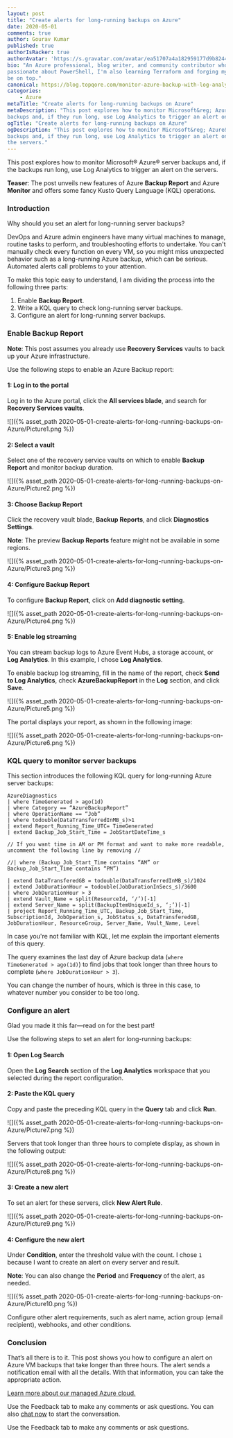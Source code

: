 ```yaml
---
layout: post
title: "Create alerts for long-running backups on Azure"
date: 2020-05-01
comments: true
author: Gourav Kumar
published: true
authorIsRacker: true
authorAvatar: 'https://s.gravatar.com/avatar/ea51707a4a182959177d9b8244835571'
bio: "An Azure professional, blog writer, and community contributor who is
passionate about PowerShell, I'm also learning Terraform and forging my path to
be on top."
canonical: https://blog.topqore.com/monitor-azure-backup-with-log-analytics/
categories:
    - Azure
metaTitle: "Create alerts for long-running backups on Azure"
metaDescription: "This post explores how to monitor Microsoft&reg; Azure&reg;
backups and, if they run long, use Log Analytics to trigger an alert on the servers."
ogTitle: "Create alerts for long-running backups on Azure"
ogDescription: "This post explores how to monitor Microsoft&reg; Azure&reg;
backups and, if they run long, use Log Analytics to trigger an alert on
the servers."
---
```


This post explores how to monitor Microsoft&reg; Azure&reg; server
backups and, if the backups run long, use Log Analytics to trigger an alert on
the servers.

**Teaser**: The post unveils new features of Azure **Backup Report** and Azure
**Monitor** and offers some fancy Kusto Query Language (KQL) operations.

<!--more-->

### Introduction

Why should you set an alert for long-running server backups?

DevOps and Azure admin engineers have many virtual machines to manage, routine
tasks to perform, and troubleshooting efforts to undertake. You can't manually
check every function on every VM, so you might miss unexpected behavior such as
a long-running Azure backup, which can be serious. Automated alerts call
problems to your attention.

To make this topic easy to understand, I am dividing the process into the 
following three parts:

1.   Enable **Backup Report**.
2.   Write a KQL query to check long-running server backups.
3.   Configure an alert for long-running server backups.

### Enable Backup Report

**Note**: This post assumes you already use **Recovery Services** vaults to back
up your Azure infrastructure.

Use the following steps to enable an Azure Backup report:

#### 1: Log in to the portal

Log in to the Azure portal, click the **All services blade**, and search for
**Recovery Services vaults**.

![]({% asset_path 2020-05-01-create-alerts-for-long-running-backups-on-Azure/Picture1.png %})

#### 2: Select a vault

Select one of the recovery service vaults on which to enable **Backup Report**
and monitor backup duration.

![]({% asset_path 2020-05-01-create-alerts-for-long-running-backups-on-Azure/Picture2.png %})

#### 3: Choose Backup Report

Click the recovery vault blade, **Backup Reports**, and click **Diagnostics Settings**.

**Note**: The preview **Backup Reports** feature might not be available in
some regions.

![]({% asset_path 2020-05-01-create-alerts-for-long-running-backups-on-Azure/Picture3.png %})

#### 4: Configure Backup Report

To configure **Backup Report**, click on **Add diagnostic setting**.

![]({% asset_path 2020-05-01-create-alerts-for-long-running-backups-on-Azure/Picture4.png %})

#### 5: Enable log streaming

You can stream backup logs to Azure Event Hubs, a storage account, or
**Log Analytics**. In this example, I chose **Log Analytics**.

To enable backup log streaming, fill in the name of the report, check
**Send to Log Analytics**, check **AzureBackupReport** in the **Log** section,
and click **Save**.

![]({% asset_path 2020-05-01-create-alerts-for-long-running-backups-on-Azure/Picture5.png %})

The portal displays your report, as shown in the following image:

![]({% asset_path 2020-05-01-create-alerts-for-long-running-backups-on-Azure/Picture6.png %})

### KQL query to monitor server backups

This section introduces the following KQL query for long-running Azure server
backups:

    AzureDiagnostics
    | where TimeGenerated > ago(1d)
    | where Category == “AzureBackupReport”
    | where OperationName == “Job”
    | where todouble(DataTransferredInMB_s)>1
    | extend Report_Running_Time_UTC= TimeGenerated
    | extend Backup_Job_Start_Time = JobStartDateTime_s

    // If you want time in AM or PM format and want to make more readable, uncomment the following line by removing //

    //| where (Backup_Job_Start_Time contains “AM” or Backup_Job_Start_Time contains “PM”)

    | extend DataTransferedGB = todouble(DataTransferredInMB_s)/1024
    | extend JobDurationHour = todouble(JobDurationInSecs_s)/3600
    | where JobDurationHour > 3
    | extend Vault_Name = split(ResourceId, ‘/’)[-1]
    | extend Server_Name = split(BackupItemUniqueId_s, ‘;’)[-1]
    | project Report_Running_Time_UTC, Backup_Job_Start_Time, SubscriptionId, JobOperation_s, JobStatus_s, DataTransferedGB, JobDurationHour, ResourceGroup, Server_Name, Vault_Name, Level

In case you're not familiar with KQL, let me explain the important elements of
this query.

The query examines the last day of Azure backup data (`where TimeGenerated > ago(1d)`)
to find jobs that took longer than three hours to complete (`where JobDurationHour > 3`).

You can change the number of hours, which is three in this case, to whatever
number you consider to be too long.

### Configure an alert

Glad you made it this far&mdash;read on for the best part!

Use the following steps to set an alert for long-running backups:

#### 1: Open Log Search

Open the **Log Search** section of the **Log Analytics** workspace that you
selected during the report configuration.

#### 2: Paste the KQL query

Copy and paste the preceding KQL query in the **Query** tab and click **Run**.

![]({% asset_path 2020-05-01-create-alerts-for-long-running-backups-on-Azure/Picture7.png %})

Servers that took longer than three hours to complete display, as shown in
the following output:

![]({% asset_path 2020-05-01-create-alerts-for-long-running-backups-on-Azure/Picture8.png %})

#### 3: Create a new alert

To set an alert for these servers, click **New Alert Rule**.

![]({% asset_path 2020-05-01-create-alerts-for-long-running-backups-on-Azure/Picture9.png %})

#### 4: Configure the new alert

Under **Condition**, enter the threshold value with the count. I chose `1`
because I want to create an alert on every server and result.

**Note**: You can also change the **Period** and **Frequency** of the alert, as
needed.

![]({% asset_path 2020-05-01-create-alerts-for-long-running-backups-on-Azure/Picture10.png %})

Configure other alert requirements, such as alert name, action group (email
recipient), webhooks, and other conditions.

### Conclusion

That’s all there is to it. This post shows you how to configure an alert on
Azure VM backups that take longer than three hours. The alert sends a
notification email with all the details. With that information, you can take the
appropriate action.

<a class="cta purple" id="cta" href="https://www.rackspace.com/microsoft/managed-azure-cloud">Learn more about our managed Azure cloud.</a>

Use the Feedback tab to make any comments or ask questions. You can also
[chat now](https://www.rackspace.com/#chat) to start the conversation.

Use the Feedback tab to make any comments or ask questions.
